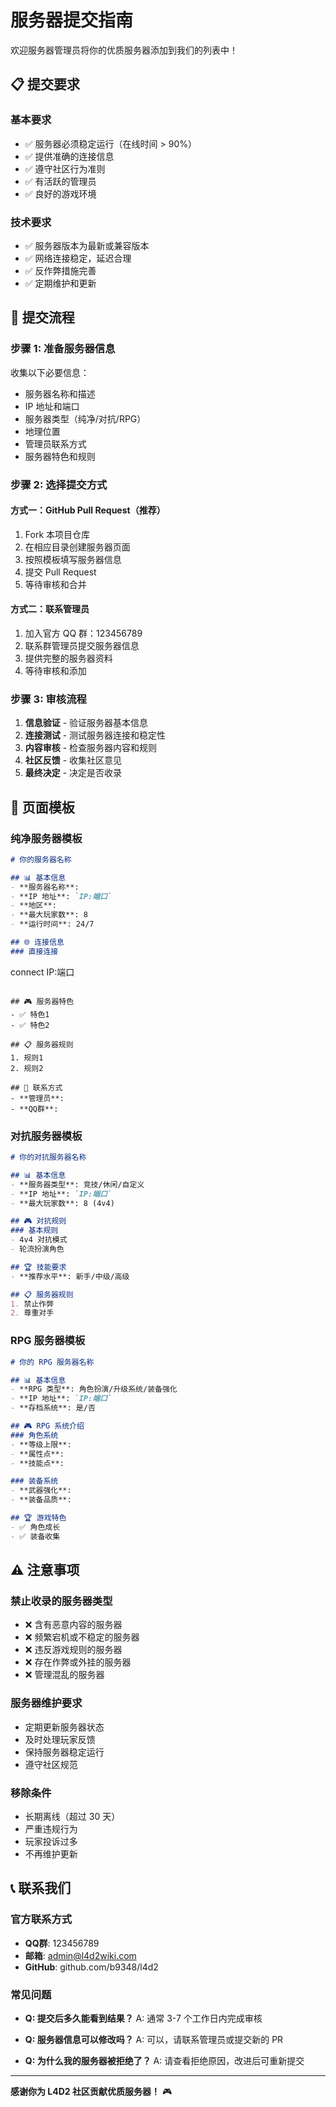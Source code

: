 # 服务器提交指南

欢迎服务器管理员将你的优质服务器添加到我们的列表中！

## 📋 提交要求

### 基本要求
- ✅ 服务器必须稳定运行（在线时间 > 90%）
- ✅ 提供准确的连接信息
- ✅ 遵守社区行为准则
- ✅ 有活跃的管理员
- ✅ 良好的游戏环境

### 技术要求
- ✅ 服务器版本为最新或兼容版本
- ✅ 网络连接稳定，延迟合理
- ✅ 反作弊措施完善
- ✅ 定期维护和更新

## 🚀 提交流程

### 步骤 1: 准备服务器信息
收集以下必要信息：
- 服务器名称和描述
- IP 地址和端口
- 服务器类型（纯净/对抗/RPG）
- 地理位置
- 管理员联系方式
- 服务器特色和规则

### 步骤 2: 选择提交方式

#### 方式一：GitHub Pull Request（推荐）
1. Fork 本项目仓库
2. 在相应目录创建服务器页面
3. 按照模板填写服务器信息
4. 提交 Pull Request
5. 等待审核和合并

#### 方式二：联系管理员
1. 加入官方 QQ 群：123456789
2. 联系群管理员提交服务器信息
3. 提供完整的服务器资料
4. 等待审核和添加

### 步骤 3: 审核流程
1. **信息验证** - 验证服务器基本信息
2. **连接测试** - 测试服务器连接和稳定性
3. **内容审核** - 检查服务器内容和规则
4. **社区反馈** - 收集社区意见
5. **最终决定** - 决定是否收录

## 📝 页面模板

### 纯净服务器模板
```markdown
# 你的服务器名称

## 📊 基本信息
- **服务器名称**: 
- **IP 地址**: `IP:端口`
- **地区**: 
- **最大玩家数**: 8
- **运行时间**: 24/7

## 🌐 连接信息
### 直接连接
```
connect IP:端口
```

## 🎮 服务器特色
- ✅ 特色1
- ✅ 特色2

## 📋 服务器规则
1. 规则1
2. 规则2

## 👥 联系方式
- **管理员**: 
- **QQ群**: 
```

### 对抗服务器模板
```markdown
# 你的对抗服务器名称

## 📊 基本信息
- **服务器类型**: 竞技/休闲/自定义
- **IP 地址**: `IP:端口`
- **最大玩家数**: 8 (4v4)

## 🎮 对抗规则
### 基本规则
- 4v4 对抗模式
- 轮流扮演角色

## 🏆 技能要求
- **推荐水平**: 新手/中级/高级

## 📋 服务器规则
1. 禁止作弊
2. 尊重对手
```

### RPG 服务器模板
```markdown
# 你的 RPG 服务器名称

## 📊 基本信息
- **RPG 类型**: 角色扮演/升级系统/装备强化
- **IP 地址**: `IP:端口`
- **存档系统**: 是/否

## 🎮 RPG 系统介绍
### 角色系统
- **等级上限**: 
- **属性点**: 
- **技能点**: 

### 装备系统
- **武器强化**: 
- **装备品质**: 

## 🏆 游戏特色
- ✅ 角色成长
- ✅ 装备收集
```

## ⚠️ 注意事项

### 禁止收录的服务器类型
- ❌ 含有恶意内容的服务器
- ❌ 频繁宕机或不稳定的服务器
- ❌ 违反游戏规则的服务器
- ❌ 存在作弊或外挂的服务器
- ❌ 管理混乱的服务器

### 服务器维护要求
- 定期更新服务器状态
- 及时处理玩家反馈
- 保持服务器稳定运行
- 遵守社区规范

### 移除条件
- 长期离线（超过 30 天）
- 严重违规行为
- 玩家投诉过多
- 不再维护更新

## 📞 联系我们

### 官方联系方式
- **QQ群**: 123456789
- **邮箱**: admin@l4d2wiki.com
- **GitHub**: github.com/b9348/l4d2

### 常见问题
- **Q: 提交后多久能看到结果？**
  A: 通常 3-7 个工作日内完成审核

- **Q: 服务器信息可以修改吗？**
  A: 可以，请联系管理员或提交新的 PR

- **Q: 为什么我的服务器被拒绝了？**
  A: 请查看拒绝原因，改进后可重新提交

---

**感谢你为 L4D2 社区贡献优质服务器！** 🎮

